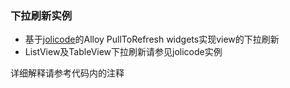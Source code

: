 ### 下拉刷新实例
- 基于[jolicode](https://github.com/jolicode/Alloy-PullToRefresh "jolicode")的Alloy PullToRefresh widgets实现view的下拉刷新
- ListView及TableView下拉刷新请参见jolicode实例

详细解释请参考代码内的注释
